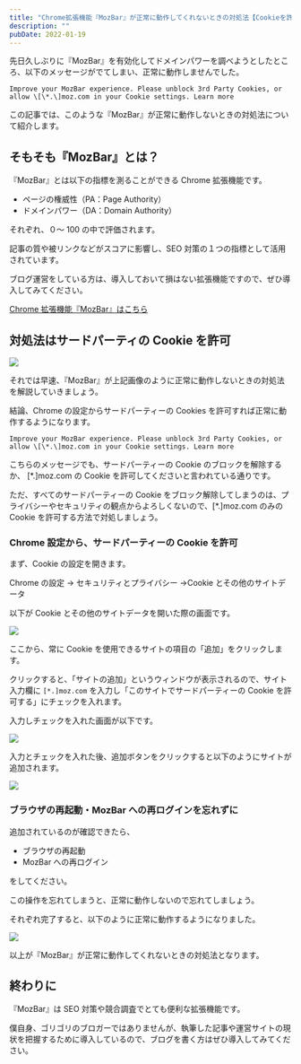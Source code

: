 ```yaml
---
title: "Chrome拡張機能『MozBar』が正常に動作してくれないときの対処法【Cookieを許可せよ】"
description: ""
pubDate: 2022-01-19
---
```


先日久しぶりに『MozBar』を有効化してドメインパワーを調べようとしたところ、以下のメッセージがでてしまい、正常に動作しませんでした。

```
Improve your MozBar experience. Please unblock 3rd Party Cookies, or allow \[\*.\]moz.com in your Cookie settings. Learn more
```

この記事では、このような『MozBar』が正常に動作しないときの対処法について紹介します。

## そもそも『MozBar』とは？

『MozBar』とは以下の指標を測ることができる Chrome 拡張機能です。

-   ページの権威性（PA：Page Authority）
-   ドメインパワー（DA：Domain Authority）

それぞれ、０～ 100 の中で評価されます。

記事の質や被リンクなどがスコアに影響し、SEO 対策の１つの指標として活用されています。

ブログ運営をしている方は、導入しておいて損はない拡張機能ですので、ぜひ導入してみてください。

[Chrome 拡張機能『MozBar』はこちら](https://chrome.google.com/webstore/detail/mozbar/eakacpaijcpapndcfffdgphdiccmpknp/related)

## 対処法はサードパーティの Cookie を許可

![](/images/blog-mozbar-001-1024x605.jpg)

それでは早速、『MozBar』が上記画像のように正常に動作しないときの対処法を解説していきましょう。

結論、Chrome の設定からサードパーティーの Cookies を許可すれば正常に動作するようになります。

```
Improve your MozBar experience. Please unblock 3rd Party Cookies, or allow \[\*.\]moz.com in your Cookie settings. Learn more
```

こちらのメッセージでも、サードパーティーの Cookie のブロックを解除するか、 \[\*.\]moz.com の Cookie を許可してくださいと言われている通りです。

ただ、すべてのサードパーティーの Cookie をブロック解除してしまうのは、プライバシーやセキュリティの観点からよろしくないので、\[\*.\]moz.com のみの Cookie を許可する方法で対処しましょう。

### Chrome 設定から、サードパーティーの Cookie を許可

まず、Cookie の設定を開きます。

Chrome の設定 → セキュリティとプライバシー →Cookie とその他のサイトデータ

以下が Cookie とその他のサイトデータを開いた際の画面です。

![](/images/blog-mozbar-002-1024x605.jpg)

ここから、常に Cookie を使用できるサイトの項目の「追加」をクリックします。

クリックすると、「サイトの追加」というウィンドウが表示されるので、サイト入力欄に `[*.]moz.com` を入力し「このサイトでサードパーティーの Cookie を許可する」にチェックを入れます。

入力しチェックを入れた画面が以下です。

![](/images/blog-mozbar-003-1024x605.jpg)

入力とチェックを入れた後、追加ボタンをクリックすると以下のようにサイトが追加されます。

![](/images/blog-mozbar-004-1024x605.jpg)

### ブラウザの再起動・MozBar への再ログインを忘れずに

追加されているのが確認できたら、

-   ブラウザの再起動
-   MozBar への再ログイン

をしてください。

この操作を忘れてしまうと、正常に動作しないので忘れてしましょう。

それぞれ完了すると、以下のように正常に動作するようになりました。

![](/images/blog-mozbar-005-1024x605.jpg)

以上が『MozBar』が正常に動作してくれないときの対処法となります。

## 終わりに

『MozBar』は SEO 対策や競合調査でとても便利な拡張機能です。

僕自身、ゴリゴリのブロガーではありませんが、執筆した記事や運営サイトの現状を把握するために導入しているので、ブログを書く方はぜひ導入してみてください。
